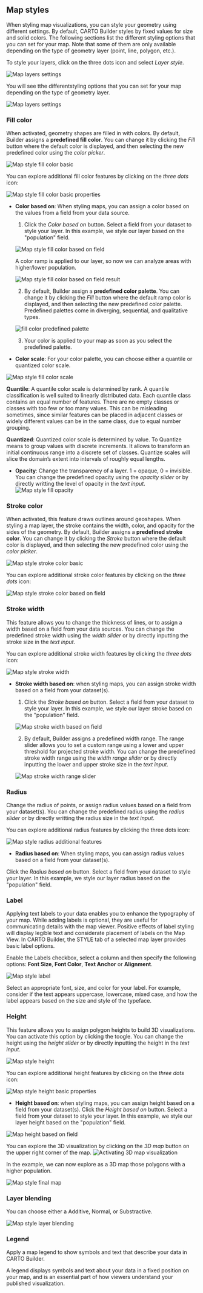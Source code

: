 ## Map styles

When styling map visualizations, you can style your geometry using different settings. By default, CARTO Builder styles by fixed values for size and solid colors. The following sections list the different styling options that you can set for your map. Note that some of them are only available depending on the type of geometry layer (point, line, polygon, etc.).

To style your layers, click on the three dots icon and select *Layer style*.

![Map layers settings](/img/cloud-native-workspace/maps/map_layer_style.png)

You will see tthe differentstyling options that you can set for your map depending on the type of geometry layer.

![Map layers settings](/img/cloud-native-workspace/maps/map_layer_settings.png)

### Fill color

When activated, geometry shapes are filled in with colors. By default, Builder assigns a **predefined fill color**. You can change it by clicking the *Fill* button where the default color is displayed, and then selecting the new predefined color using the *color picker*.

![Map style fill color basic](/img/cloud-native-workspace/maps/map_fill_color_basic.png)

You can explore additional fill color features by clicking on the *three dots* icon:

![Map style fill color basic properties](/img/cloud-native-workspace/maps/map_fill_color_properties.png)

- **Color based on**: When styling maps, you can assign a color based on the values from a field from your data source.

    1. Click the *Color based on* button. Select a field from your dataset to style your layer. In this example, we style our layer based on the "population" field. 

    ![Map style fill color based on field](/img/cloud-native-workspace/maps/map_fill_color_based_on.png)
	
	A color ramp is applied to our layer, so now we can analyze areas with higher/lower population.
	
    ![Map style fill color based on field result](/img/cloud-native-workspace/maps/map_style_fill_color_based_on_result.png)
	
    2. By default, Builder assign a **predefined color palette**. You can change it by clicking the *Fill* button where the default ramp color is displayed, and then selecting the new predefined color palette. Predefined palettes come in diverging, sequential, and qualitative types.
	
	![fill color predefined palette](/img/cloud-native-workspace/maps/map_style_fill_color_based_on_predef_palette.png)
	
	<!-- You can also design a **custom palette**. To activate this option, toggle on *custom palette*. Click on each color to pick a new color either by clicking on the color picker or inputting HEX/RGB values. Color steps can be added, removed, or shuffled. 
	
    ![Map style fill color custom palette](/img/cloud-native-workspace/maps/map_style_fill_based_on_custom_colorpalette_toogle.png)![Map style fill color custom palette.png](/img/cloud-native-workspace/maps/map_style_fill_based_on_custom_colorpalette.png)
	 -->
    3. Your color is applied to your map as soon as you select the predefined palette.
    
    <!-- or *confirm* the choices of customized colors. -->

- **Color scale**: For your color palette, you can choose either a quantile or quantized color scale.

![Map style fill color scale](/img/cloud-native-workspace/maps/map_fill_color_by_scale.png)

**Quantile**: A quantile color scale is determined by rank. A quantile classification is well suited to linearly distributed data. Each quantile class contains an equal number of features. There are no empty classes or classes with too few or too many values. This can be misleading sometimes, since similar features can be placed in adjacent classes or widely different values can be in the same class, due to equal number grouping.

**Quantized**: Quantized color scale is determined by value. To Quantize means to group values with discrete increments. It allows to transform an initial continuous range into a discrete set of classes. Quantize scales will slice the domain’s extent into intervals of roughly equal lengths.

- **Opacity**: Change the transparency of a layer. 1 = opaque, 0 = invisible. You can change the predefined opacity using the *opacity slider* or by directly writting the level of opacity in the *text input*. ![Map style fill opacity](/img/cloud-native-workspace/maps/map_fill_color_opacity.png)
### Stroke color

When activated, this feature draws outlines around geoshapes. When styling a map layer, the stroke contains the width, color, and opacity for the sides of the geometry. By default, Builder assigns a **predefined stroke color**. You can change it by clicking the *Stroke* button where the default color is displayed, and then selecting the new predefined color using the *color picker*.

![Map style stroke color basic](/img/cloud-native-workspace/maps/map_stroke_color_basic.png)

You can explore additional stroke color features by clicking on the *three dots* icon: 

![Map style stroke color based on field](/img/cloud-native-workspace/maps/map_stroke_color_based_on.png)
### Stroke width 

This feature allows you to change the thickness of lines, or to assign a width based on a field from your data sources. You can change the predefined stroke width using the *width slider* or by directly inputting the stroke size in the *text input*.

You can explore additional stroke width features by clicking the *three dots* icon: 

![Map style stroke width](/img/cloud-native-workspace/maps/map_stroke_width.png)

- **Stroke width based on**: when styling maps, you can assign stroke width based on a field from your dataset(s).

    1. Click the *Stroke based on* button. Select a field from your dataset to style your layer. In this example, we style our layer stroke based on the "population" field. 

    ![Map stroke width based on field](/img/cloud-native-workspace/maps/map_stroke_width_based_on_field.png)   
	
    2. By default, Builder assigns a predefined width range. The range slider allows you to set a custom range using a lower and upper threshold for projected stroke width. You can change the predefined stroke width range using the *width range slider* or by directly inputting the lower and upper stroke size in the *text input*.
	
	![Map stroke width range slider](/img/cloud-native-workspace/maps/map_stroke_width_range_slider.png)
### Radius

Change the radius of points, or assign radius values based on a field from your dataset(s). You can change the predefined radius using the *radius slider* or by directly writting the radius size in the *text input*.

You can explore additional radius features by clicking the three dots icon:

![Map style radius additional features](/img/cloud-native-workspace/maps/map_radius_features.png)

- **Radius based on**: When styling maps, you can assign radius values based on a field from your dataset(s).

Click the *Radius based on* button. Select a field from your dataset to style your layer. In this example, we style our layer radius based on the "population" field.
### Label

Applying text labels to your data enables you to enhance the typography of your map. While adding labels is optional, they are useful for communicating details with the map viewer. Positive effects of label styling will display legible text and considerate placement of labels on the Map View. In CARTO Builder, the STYLE tab of a selected map layer provides basic label options. 

Enable the Labels checkbox, select a column and then specify the following options: **Font Size**, **Font Color**, **Text Anchor** or **Alignment**.

![Map style label](/img/cloud-native-workspace/maps/map_style_label.png)

Select an appropriate font, size, and color for your label. For example, consider if the text appears uppercase, lowercase, mixed case, and how the label appears based on the size and style of the typeface.

### Height

This feature allows you to assign polygon heights to build 3D visualizations. You can activate this option by clicking the toogle. You can change the height using the *height slider* or by directly inputting the height in the *text input*.

![Map style height](/img/cloud-native-workspace/maps/map_style_height.png)

You can explore additional height features by clicking on the *three dots* icon: 

![Map style height basic properties](/img/cloud-native-workspace/maps/map_height_basic_properties.png)

- **Height based on**: when styling maps, you can assign height based on a field from your dataset(s).
Click the *Height based on* button. Select a field from your dataset to style your layer. In this example, we style our layer height based on the "population" field. 

![Map height based on field](/img/cloud-native-workspace/maps/map_height_based_on_field.png)   

You can explore the 3D visualization by clicking on the *3D map* button on the upper right corner of the map.
![Activating 3D map visualization](/img/cloud-native-workspace/maps/map_height_3d_map.png)

In the example, we can now explore as a 3D map those polygons with a higher population.

![Map style final map](/img/cloud-native-workspace/maps/map_style_final_map.png)
### Layer blending

You can choose either a Additive, Normal, or Substractive.

![Map style layer blending](/img/cloud-native-workspace/maps/map_layer_blending.png)
### Legend

Apply a map legend to show symbols and text that describe your data in CARTO Builder.

A legend displays symbols and text about your data in a fixed position on your map, and is an essential part of how viewers understand your published visualization.